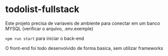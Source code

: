 # todolist-fullstack

Este projeto precisa de variaveis de ambiente para conectar em um banco MYSQL (verificar o arquivo, .env.exemple)

`npm run start` para iniciar o back-end

O front-end foi todo desenvolvido de forma basica, sem utilizar frameworks
